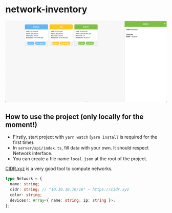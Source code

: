 # network-inventory

![Screenshot of the app](./.github/docs/overview.png)

## How to use the project (only locally for the moment!)

- Firstly, start project with `yarn watch` (`yarn install` is required for the first time).
- In `server/api/index.ts`, fill data with your own. It should respect Network interface.
- You can create a file name `local.json` at the root of the project.

[CIDR.xyz](https://cidr.xyz/) is a very good tool to compute networks.
```ts
type Network = {
  name: string;
  cidr: string; // "10.10.10.10/16" — https://cidr.xyz
  color: string;
  devices?: Array<{ name: string; ip: string }>;
};
```
